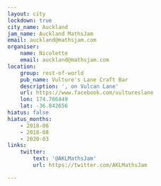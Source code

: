 ```yaml
---
layout: city
lockdown: true
city_name: Auckland
jam_name: Auckland MathsJam
email: auckland@mathsjam.com
organiser:
    name: Nicolette
    email: auckland@mathsjam.com
location:
    group: rest-of-world
    pub_name: Vulture's Lane Craft Bar
    description: ', on Vulcan Lane'
    url: https://www.facebook.com/vultureslane
    lon: 174.766449
    lat: -36.842656
hiatus: false
hiatus_months:
    - 2018-06
    - 2018-08
    - 2020-03
links:
    twitter:
        text: '@AKLMathsJam'
        url: https://twitter.com/AKLMathsJam

---
```


